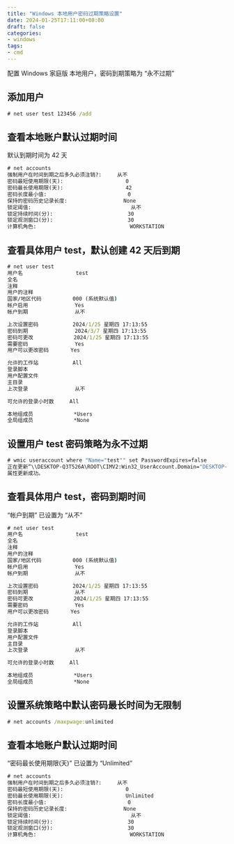 ```yaml
---
title: "Windows 本地用户密码过期策略设置"
date: 2024-01-25T17:11:00+08:00
draft: false
categories: 
- windows
tags:
- cmd
---
```


配置 Windows 家庭版 本地用户，密码到期策略为 “永不过期”

## 添加用户
```cmd
# net user test 123456 /add
```

## 查看本地账户默认过期时间

默认到期时间为 42 天

```cmd
# net accounts
强制用户在时间到期之后多久必须注销?:     从不
密码最短使用期限(天):                    0
密码最长使用期限(天):                    42
密码长度最小值:                          0
保持的密码历史记录长度:                  None
锁定阈值:                                从不
锁定持续时间(分):                        30
锁定观测窗口(分):                        30
计算机角色:                              WORKSTATION
```

## 查看具体用户 test，默认创建 42 天后到期


```cmd
# net user test
用户名                 test
全名
注释
用户的注释
国家/地区代码          000 (系统默认值)
帐户启用               Yes
帐户到期               从不

上次设置密码           2024/1/25 星期四 17:13:55
密码到期               2024/3/7 星期四 17:13:55
密码可更改             2024/1/25 星期四 17:13:55
需要密码               Yes
用户可以更改密码       Yes

允许的工作站           All
登录脚本
用户配置文件
主目录
上次登录               从不

可允许的登录小时数     All

本地组成员             *Users
全局组成员             *None
```

## 设置用户 test 密码策略为永不过期

```cmd
# wmic useraccount where "Name="test"" set PasswordExpires=false
正在更新“\\DESKTOP-Q3T526A\ROOT\CIMV2:Win32_UserAccount.Domain="DESKTOP-Q3T526A",Name="test"”的属性
属性更新成功。
```

## 查看具体用户 test，密码到期时间 

“帐户到期” 已设置为 “从不”

```cmd
# net user test
用户名                 test
全名
注释
用户的注释
国家/地区代码          000 (系统默认值)
帐户启用               Yes
帐户到期               从不

上次设置密码           2024/1/25 星期四 17:13:55
密码到期               从不
密码可更改             2024/1/25 星期四 17:13:55
需要密码               Yes
用户可以更改密码       Yes

允许的工作站           All
登录脚本
用户配置文件
主目录
上次登录               从不

可允许的登录小时数     All

本地组成员             *Users
全局组成员             *None
```

## 设置系统策略中默认密码最长时间为无限制

```cmd
# net accounts /maxpwage:unlimited
```

## 查看本地账户默认过期时间

“密码最长使用期限(天)” 已设置为 “Unlimited”

```cmd
# net accounts
强制用户在时间到期之后多久必须注销?:     从不
密码最短使用期限(天):                    0
密码最长使用期限(天):                    Unlimited
密码长度最小值:                          0
保持的密码历史记录长度:                  None
锁定阈值:                                从不
锁定持续时间(分):                        30
锁定观测窗口(分):                        30
计算机角色:                              WORKSTATION
```
